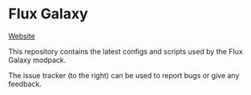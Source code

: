 Flux Galaxy
===========
[Website](https://www.moddedmc.net/fluxgalaxy/)

This repository contains the latest configs and scripts used by the Flux Galaxy modpack.

The issue tracker (to the right) can be used to report bugs or give any feedback.
